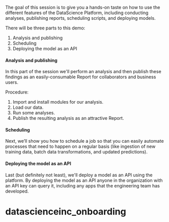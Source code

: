 
The goal of this session is to give you a hands-on taste on how to use the different features of the DataScience Platform, including conducting analyses, publishing reports, scheduling scripts, and deploying models. 

There will be three parts to this demo:
1. Analysis and publishing
2. Scheduling
3. Deploying the model as an API

#### Analysis and publishing
In this part of the session we'll perform an analysis and then publish these findings as an easily-consumable Report for collaborators and business users.

Procedure:
1. Import and install modules for our analysis.
2. Load our data.
3. Run some analyses.
4. Publish the resulting analysis as an attractive Report.

#### Scheduling
Next, we’ll show you how to schedule a job so that you can easily automate processes that need to happen on a regular basis (like ingestion of new training data, batch data transformations, and updated predictions).

#### Deploying the model as an API
Last (but definitely not least), we'll deploy a model as an API using the platform. By deploying the model as an API anyone in the organization with an API key can query it, including any apps that the engineering team has developed.
# datascienceinc_onboarding
